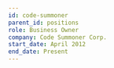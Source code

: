```yaml
---
id: code-summoner
parent_id: positions
role: Business Owner
company: Code Summoner Corp.
start_date: April 2012
end_date: Present
---
```

